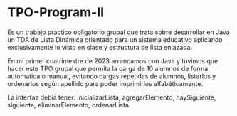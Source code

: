 # TPO-Program-II
Es un trabajo práctico obligatorio grupal que trata sobre desarrollar en Java un TDA de Lista Dinámica orientado para un sistema educativo aplicando exclusivamente lo visto en clase y estructura de lista enlazada.

En mi primer cuatrimestre de 2023 arrancamos con Java y tuvimos que hacer este TPO grupal que permita la carga de 10 alumnos de forma automatica o manual, evitando cargas repetidas de alumnos, listarlos y ordenarlos según apellido para poder imprimirlos alfabéticamente. 

La interfaz debía tener: inicializarLista, agregarElemento, haySiguiente, siguiente, eliminarElemento, ordenarLista.
